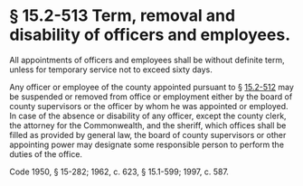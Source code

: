 # § 15.2-513 Term, removal and disability of officers and employees.

<p>All appointments of officers and employees shall be without definite term, unless for temporary service not to exceed sixty days.</p><p>Any officer or employee of the county appointed pursuant to § <a href='http://law.lis.virginia.gov/vacode/15.2-512/'>15.2-512</a> may be suspended or removed from office or employment either by the board of county supervisors or the officer by whom he was appointed or employed. In case of the absence or disability of any officer, except the county clerk, the attorney for the Commonwealth, and the sheriff, which offices shall be filled as provided by general law, the board of county supervisors or other appointing power may designate some responsible person to perform the duties of the office.</p><p>Code 1950, § 15-282; 1962, c. 623, § 15.1-599; 1997, c. 587.</p>